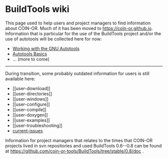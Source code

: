 # BuildTools wiki

This page used to help users and project managers to find information about COIN-OR.
Much of it has been moved to https://coin-or.github.io.
Information that is particular for the use of the BuildTools project and/or
the use of autotools will be collected here for now:

- [Working with the GNU Autotools](./autotools)
- [Autotools Basics](./autotools-intro)
- ... (more to come)

---

During transition, some probably outdated information for users is still available here:

* [[user-download]]
* [[user-directories]]
* [[user-windows]]
* [[user-configure]]
* [[user-compile]]
* [[user-doxygen]]
* [[user-examples]]
* [[user-troubleshooting]]
* [current-issues](./current-issues)

Information for project managers that relates to the times that COIN-OR
projects lived in svn repositories and used BuildTools 0.6--0.8 can be found at
https://github.com/coin-or-tools/BuildTools/tree/stable/0.8/doc .
